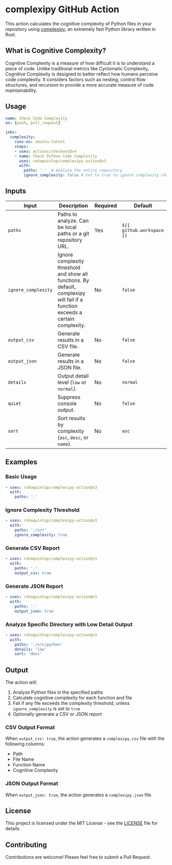 # complexipy GitHub Action

This action calculates the cognitive complexity of Python files in your repository using [complexipy](https://rohaquinlop.github.io/complexipy/), an extremely fast Python library written in Rust.

## What is Cognitive Complexity?

Cognitive Complexity is a measure of how difficult it is to understand a piece of code. Unlike traditional metrics like Cyclomatic Complexity, Cognitive Complexity is designed to better reflect how humans perceive code complexity. It considers factors such as nesting, control flow structures, and recursion to provide a more accurate measure of code maintainability.

## Usage

```yaml
name: Check Code Complexity
on: [push, pull_request]

jobs:
  complexity:
    runs-on: ubuntu-latest
    steps:
    - uses: actions/checkout@v4
    - name: Check Python Code Complexity
      uses: rohaquinlop/complexipy-action@v3
      with:
        paths: '.'  # Analyze the entire repository
        ignore_complexity: false # Set to true to ignore complexity checks
```

## Inputs

| Input               | Description                                                                                                                      | Required | Default                   |
| ------------------- | -------------------------------------------------------------------------------------------------------------------------------- | -------- | ------------------------- |
| `paths`             | Paths to analyze. Can be local paths or a git repository URL.                                                                    | Yes      | `${{ github.workspace }}` |
| `ignore_complexity` | Ignore complexity threshold and show all functions. By default, complexipy will fail if a function exceeds a certain complexity. | No       | `false`                   |
| `output_csv`        | Generate results in a CSV file.                                                                                                  | No       | `false`                   |
| `output_json`       | Generate results in a JSON file.                                                                                                 | No       | `false`                   |
| `details`           | Output detail level (`low` or `normal`).                                                                                         | No       | `normal`                  |
| `quiet`             | Suppress console output.                                                                                                         | No       | `false`                   |
| `sort`              | Sort results by complexity (`asc`, `desc`, or `name`).                                                                           | No       | `asc`                     |

## Examples

### Basic Usage

```yaml
- uses: rohaquinlop/complexipy-action@v3
  with:
    paths: '.'
```

### Ignore Complexity Threshold

```yaml
- uses: rohaquinlop/complexipy-action@v3
  with:
    paths: './src'
    ignore_complexity: true
```

### Generate CSV Report

```yaml
- uses: rohaquinlop/complexipy-action@v3
  with:
    paths: '.'
    output_csv: true
```

### Generate JSON Report
```yaml
- uses: rohaquinlop/complexipy-action@v3
  with:
    paths: '.'
    output_json: true
```

### Analyze Specific Directory with Low Detail Output

```yaml
- uses: rohaquinlop/complexipy-action@v3
  with:
    paths: './src/python'
    details: 'low'
    sort: 'desc'
```

## Output

The action will:
1. Analyze Python files in the specified paths
2. Calculate cognitive complexity for each function and file
3. Fail if any file exceeds the complexity threshold, unless `ignore_complexity` is set to `true`
4. Optionally generate a CSV or JSON report

### CSV Output Format

When `output_csv: true`, the action generates a `complexipy.csv` file with the following columns:
- Path
- File Name
- Function Name
- Cognitive Complexity

### JSON Output Format

When `output_json: true`, the action generates a `complexipy.json` file.

## License

This project is licensed under the MIT License - see the [LICENSE](LICENSE) file for details.

## Contributing

Contributions are welcome! Please feel free to submit a Pull Request.